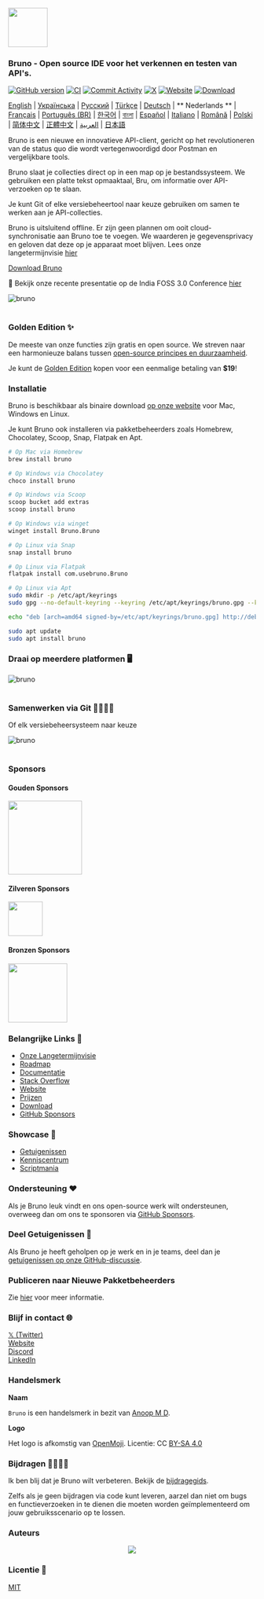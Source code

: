 <br />
<img src="../../assets/images/logo-transparent.png" width="80"/>

### Bruno - Open source IDE voor het verkennen en testen van API's.

[![GitHub version](https://badge.fury.io/gh/usebruno%2Fbruno.svg)](https://badge.fury.io/gh/usebruno%bruno)
[![CI](https://github.com/usebruno/bruno/actions/workflows/tests.yml/badge.svg?branch=main)](https://github.com/usebruno/bruno/actions/workflows/tests.yml)
[![Commit Activity](https://img.shields.io/github/commit-activity/m/usebruno/bruno)](https://github.com/usebruno/bruno/pulse)
[![X](https://img.shields.io/twitter/follow/use_bruno?style=social&logo=x)](https://twitter.com/use_bruno)
[![Website](https://img.shields.io/badge/Website-Visit-blue)](https://www.usebruno.com)
[![Download](https://img.shields.io/badge/Download-Latest-brightgreen)](https://www.usebruno.com/downloads)

[English](../../readme.md) | [Українська](docs/readme/readme_ua.md) | [Русский](docs/readme/readme_ru.md) | [Türkçe](docs/readme/readme_tr.md) | [Deutsch](docs/readme/readme_de.md) | ** Nederlands ** | [Français](docs/readme/readme_fr.md) | [Português (BR)](docs/readme/readme_pt_br.md) | [한국어](docs/readme/readme_kr.md) | [বাংলা](docs/readme/readme_bn.md) | [Español](docs/readme/readme_es.md) | [Italiano](docs/readme/readme_it.md) | [Română](docs/readme/readme_ro.md) | [Polski](docs/readme/readme_pl.md) | [简体中文](docs/readme/readme_cn.md) | [正體中文](docs/readme/readme_zhtw.md) | [العربية](docs/readme/readme_ar.md) | [日本語](docs/readme/readme_ja.md)

Bruno is een nieuwe en innovatieve API-client, gericht op het revolutioneren van de status quo die wordt vertegenwoordigd door Postman en vergelijkbare tools.

Bruno slaat je collecties direct op in een map op je bestandssysteem. We gebruiken een platte tekst opmaaktaal, Bru, om informatie over API-verzoeken op te slaan.

Je kunt Git of elke versiebeheertool naar keuze gebruiken om samen te werken aan je API-collecties.

Bruno is uitsluitend offline. Er zijn geen plannen om ooit cloud-synchronisatie aan Bruno toe te voegen. We waarderen je gegevensprivacy en geloven dat deze op je apparaat moet blijven. Lees onze langetermijnvisie [hier](https://github.com/usebruno/bruno/discussions/269)

[Download Bruno](https://www.usebruno.com/downloads)

📢 Bekijk onze recente presentatie op de India FOSS 3.0 Conference [hier](https://www.youtube.com/watch?v=7bSMFpbcPiY)

![bruno](assets/images/landing-2.png) <br /><br />

### Golden Edition ✨

De meeste van onze functies zijn gratis en open source.
We streven naar een harmonieuze balans tussen [open-source principes en duurzaamheid](https://github.com/usebruno/bruno/discussions/269).

Je kunt de [Golden Edition](https://www.usebruno.com/pricing) kopen voor een eenmalige betaling van **$19**! <br/>

### Installatie

Bruno is beschikbaar als binaire download [op onze website](https://www.usebruno.com/downloads) voor Mac, Windows en Linux.

Je kunt Bruno ook installeren via pakketbeheerders zoals Homebrew, Chocolatey, Scoop, Snap, Flatpak en Apt.

```sh
# Op Mac via Homebrew
brew install bruno

# Op Windows via Chocolatey
choco install bruno

# Op Windows via Scoop
scoop bucket add extras
scoop install bruno

# Op Windows via winget
winget install Bruno.Bruno

# Op Linux via Snap
snap install bruno

# Op Linux via Flatpak
flatpak install com.usebruno.Bruno

# Op Linux via Apt
sudo mkdir -p /etc/apt/keyrings
sudo gpg --no-default-keyring --keyring /etc/apt/keyrings/bruno.gpg --keyserver keyserver.ubuntu.com --recv-keys 9FA6017ECABE0266

echo "deb [arch=amd64 signed-by=/etc/apt/keyrings/bruno.gpg] http://debian.usebruno.com/ bruno stable" | sudo tee /etc/apt/sources.list.d/bruno.list

sudo apt update
sudo apt install bruno
```

### Draai op meerdere platformen 🖥️

![bruno](assets/images/run-anywhere.png) <br /><br />

### Samenwerken via Git 👩‍💻🧑‍💻

Of elk versiebeheersysteem naar keuze

![bruno](assets/images/version-control.png) <br /><br />

### Sponsors

#### Gouden Sponsors

<img src="../../assets/images/sponsors/samagata.png" width="150"/>

#### Zilveren Sponsors

<img src="../../assets/images/sponsors/commit-company.png" width="70"/>

#### Bronzen Sponsors

<a href="https://zuplo.link/bruno">
    <img src="../../assets/images/sponsors/zuplo.png" width="120"/>
</a>

### Belangrijke Links 📌

- [Onze Langetermijnvisie](https://github.com/usebruno/bruno/discussions/269)
- [Roadmap](https://github.com/usebruno/bruno/discussions/384)
- [Documentatie](https://docs.usebruno.com)
- [Stack Overflow](https://stackoverflow.com/questions/tagged/bruno)
- [Website](https://www.usebruno.com)
- [Prijzen](https://www.usebruno.com/pricing)
- [Download](https://www.usebruno.com/downloads)
- [GitHub Sponsors](https://github.com/sponsors/helloanoop)

### Showcase 🎥

- [Getuigenissen](https://github.com/usebruno/bruno/discussions/343)
- [Kenniscentrum](https://github.com/usebruno/bruno/discussions/386)
- [Scriptmania](https://github.com/usebruno/bruno/discussions/385)

### Ondersteuning ❤️

Als je Bruno leuk vindt en ons open-source werk wilt ondersteunen, overweeg dan om ons te sponsoren via [GitHub Sponsors](https://github.com/sponsors/helloanoop).

### Deel Getuigenissen 📣

Als Bruno je heeft geholpen op je werk en in je teams, deel dan je [getuigenissen op onze GitHub-discussie](https://github.com/usebruno/bruno/discussions/343).

### Publiceren naar Nieuwe Pakketbeheerders

Zie [hier](docs/publishing/publishing_nl.md) voor meer informatie.

### Blijf in contact 🌐

[𝕏 (Twitter)](https://twitter.com/use_bruno) <br />
[Website](https://www.usebruno.com) <br />
[Discord](https://discord.com/invite/KgcZUncpjq) <br />
[LinkedIn](https://www.linkedin.com/company/usebruno)

### Handelsmerk

**Naam**

`Bruno` is een handelsmerk in bezit van [Anoop M D](https://www.helloanoop.com/).

**Logo**

Het logo is afkomstig van [OpenMoji](https://openmoji.org/library/emoji-1F436/). Licentie: CC [BY-SA 4.0](https://creativecommons.org/licenses/by-sa/4.0/)

### Bijdragen 👩‍💻🧑‍💻

Ik ben blij dat je Bruno wilt verbeteren. Bekijk de [bijdragegids](contributing.md).

Zelfs als je geen bijdragen via code kunt leveren, aarzel dan niet om bugs en functieverzoeken in te dienen die moeten worden geïmplementeerd om jouw gebruiksscenario op te lossen.

### Auteurs

<div align="center">
    <a href="https://github.com/usebruno/bruno/graphs/contributors">
        <img src="https://contrib.rocks/image?repo=usebruno/bruno" />
    </a>
</div>

### Licentie 📄

[MIT](license.md)
